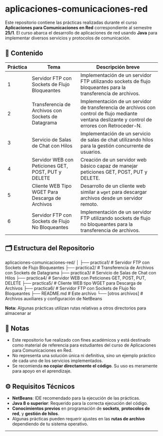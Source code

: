 # aplicaciones-comunicaciones-red

Este repositorio contiene las prácticas realizadas durante el curso **Aplicaciones para Comunicaciones en Red** correspondiente al semestre **25/1**. El curso abarca el desarrollo de aplicaciones de red usando **Java** para implementar diversos servicios y protocolos de comunicación.

## 🧠 Contenido

| Práctica | Tema                                                 | Descripción breve |
|----------|------------------------------------------------------|--------------------|
| 1        | Servidor FTP con Sockets de Flujo Bloqueantes        | Implementación de un servidor FTP utilizando sockets de flujo bloqueantes para la transferencia de archivos. |
| 2        | Transferencia de Archivos con Sockets de Datagrama   | Implementación de un servidor de transferencia de archivos con control de flujo mediante ventana deslizante y control de errores con Retroceder-N. |
| 3        | Servicio de Salas de Chat con Hilos                 | Implementación de un servicio de salas de chat utilizando hilos para la gestión concurrente de usuarios. |
| 4        | Servidor WEB con Peticiones GET, POST, PUT y DELETE  | Creación de un servidor web básico capaz de manejar peticiones GET, POST, PUT y DELETE. |
| 5        | Cliente WEB Tipo WGET Para Descarga de Archivos      | Desarrollo de un cliente web similar a `wget` para descargar archivos desde un servidor remoto. |
| 6        | Servidor FTP con Sockets de Flujo No Bloqueantes     | Implementación de un servidor FTP utilizando sockets de flujo no bloqueantes para la transferencia de archivos. |

## 🗂 Estructura del Repositorio

aplicaciones-comunicaciones-red/
│
├── practica1/ # Servidor FTP con Sockets de Flujo Bloqueantes
├── practica2/ # Transferencia de Archivos con Sockets de Datagrama
├── practica3/ # Servicio de Salas de Chat con Hilos
├── practica4/ # Servidor WEB con Peticiones GET, POST, PUT, DELETE
├── practica5/ # Cliente WEB tipo WGET para Descarga de Archivos
├── practica6/ # Servidor FTP con Sockets de Flujo No Bloqueantes
├── README.md # Este archivo
└── [otros archivos] # Archivos auxiliares y configuración de NetBeans

**Nota:** Algunas prácticas utilizan rutas relativas a otros directorios para almacenar ar

## 📌 Notas

- Este repositorio fue realizado con fines académicos y está destinado como material de referencia para estudiantes del curso de Aplicaciones para Comunicaciones en Red.
- No representa una solución única ni definitiva, sino un ejemplo práctico de cada uno de los servicios implementados.
- Se recomienda **no copiar directamente el código**. Su uso es meramente para apoyo en el aprendizaje.

## ⚙️ Requisitos Técnicos

- **NetBeans**: IDE recomendado para la ejecución de las prácticas.
- **Java 8 o superior**: Requerido para la correcta ejecución del código.
- **Conocimientos previos** en programación de **sockets**, **protocolos de red**, y **gestión de hilos**.
- Algunas prácticas pueden requerir ajustes en las **rutas de archivo** dependiendo de tu sistema operativo.

---

